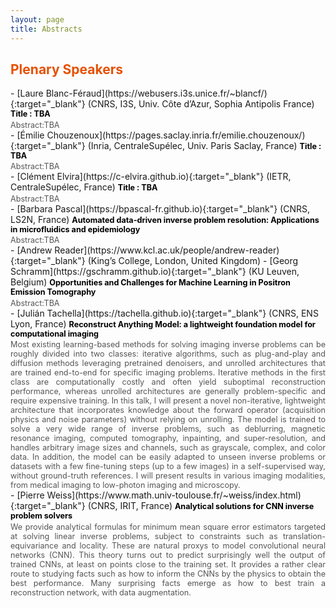 ```yaml
---
layout: page
title: Abstracts
---
```


<h2 style="color: #e65100;">Plenary Speakers</h2>
- [Laure Blanc-Féraud](https://webusers.i3s.unice.fr/~blancf/){:target="_blank"} (CNRS, I3S, Univ. Côte d’Azur, Sophia Antipolis France)  
  <strong style="font-size:0.9em; color:black;">Title : TBA </strong><br>
  <div style="font-size:0.9em; text-align:justify; color:#555; margin-top:0.2em;">
  Abstract:TBA
  </div>
- [Émilie Chouzenoux](https://pages.saclay.inria.fr/emilie.chouzenoux/){:target="_blank"} (Inria, CentraleSupélec, Univ. Paris Saclay, France)  
  <strong style="font-size:0.9em; color:black;">Title : TBA </strong><br>
  <div style="font-size:0.9em; text-align:justify; color:#555; margin-top:0.2em;">
  Abstract:TBA
  </div>
- [Clément Elvira](https://c-elvira.github.io){:target="_blank"} (IETR, CentraleSupélec, France)  
  <strong style="font-size:0.9em; color:black;">Title : TBA </strong><br>
  <div style="font-size:0.9em; text-align:justify; color:#555; margin-top:0.2em;">
  Abstract:TBA
  </div>
- [Barbara Pascal](https://bpascal-fr.github.io){:target="_blank"} (CNRS, LS2N, France)  
 <strong style="font-size:0.9em; color:black;">Automated data-driven inverse problem resolution: Applications in microfluidics and epidemiology</strong><br>
  <div style="font-size:0.9em; text-align:justify; color:#555; margin-top:0.2em;">
  Abstract:TBA
  </div>
- [Andrew Reader](https://www.kcl.ac.uk/people/andrew-reader){:target="_blank"} (King’s College, London, United Kingdom) 
- [Georg Schramm](https://gschramm.github.io){:target="_blank"} (KU Leuven, Belgium)  
  <strong style="font-size:0.9em; color:black;">Opportunities and Challenges for Machine Learning in Positron Emission Tomography</strong><br>
  <div style="font-size:0.9em; text-align:justify; color:#555; margin-top:0.2em;">
  Abstract:TBA
  </div>
- [Julián Tachella](https://tachella.github.io){:target="_blank"} (CNRS, ENS Lyon, France)  
  <strong style="font-size:0.9em; color:black;">Reconstruct Anything Model: a lightweight foundation model for computational imaging</strong><br>
  <div style="font-size:0.9em; text-align:justify; color:#555; margin-top:0.2em;">
Most existing learning-based methods for solving imaging inverse problems can be roughly divided into two classes: iterative algorithms, such as plug-and-play and diffusion methods leveraging pretrained denoisers, and unrolled architectures that are trained end-to-end for specific imaging problems. Iterative methods in the first class are computationally costly and often yield suboptimal reconstruction performance, whereas unrolled architectures are generally problem-specific and require expensive training. In this talk, I will present a novel non-iterative, lightweight architecture that incorporates knowledge about the forward operator (acquisition physics and noise parameters) without relying on unrolling. The model is trained to solve a very wide range of inverse problems, such as deblurring, magnetic resonance imaging, computed tomography, inpainting, and super-resolution, and handles arbitrary image sizes and channels, such as grayscale, complex, and color data. In addition, the model can be easily adapted to unseen inverse problems or datasets with a few fine-tuning steps (up to a few images) in a self-supervised way, without ground-truth references. I will present results in various imaging modalities, from medical imaging to low-photon imaging and microscopy. 
  </div>
- [Pierre Weiss](https://www.math.univ-toulouse.fr/~weiss/index.html){:target="_blank"} (CNRS, IRIT, France)  
  <strong style="font-size: 0.9em; color: black;">Analytical solutions for CNN inverse problem solvers</strong><br>
  <div style="font-size: 0.9em; text-align: justify; color: #555; margin-top:0.2em;">
  We provide analytical formulas for minimum mean square error estimators targeted at solving linear inverse problems, subject to constraints such as translation-equivariance and locality. These are natural proxys to model convolutional neural networks (CNN). This theory turns out to predict surprisingly well the output of trained CNNs, at least on points close to the training set. It provides a rather clear route to studying facts such as how to inform the CNNs by the physics to obtain the best performance. Many surprising facts emerge as how to best train a reconstruction network, with data augmentation.
  </div>

